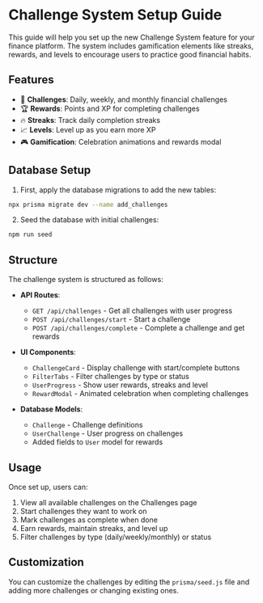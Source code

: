 # Challenge System Setup Guide

This guide will help you set up the new Challenge System feature for your finance platform. The system includes gamification elements like streaks, rewards, and levels to encourage users to practice good financial habits.

## Features

- 🎯 **Challenges**: Daily, weekly, and monthly financial challenges
- 🏆 **Rewards**: Points and XP for completing challenges
- 🔥 **Streaks**: Track daily completion streaks
- 📈 **Levels**: Level up as you earn more XP
- 🎮 **Gamification**: Celebration animations and rewards modal

## Database Setup

1. First, apply the database migrations to add the new tables:

```bash
npx prisma migrate dev --name add_challenges
```

2. Seed the database with initial challenges:

```bash
npm run seed
```

## Structure

The challenge system is structured as follows:

- **API Routes**:
  - `GET /api/challenges` - Get all challenges with user progress
  - `POST /api/challenges/start` - Start a challenge
  - `POST /api/challenges/complete` - Complete a challenge and get rewards

- **UI Components**:
  - `ChallengeCard` - Display challenge with start/complete buttons
  - `FilterTabs` - Filter challenges by type or status
  - `UserProgress` - Show user rewards, streaks and level
  - `RewardModal` - Animated celebration when completing challenges

- **Database Models**:
  - `Challenge` - Challenge definitions
  - `UserChallenge` - User progress on challenges
  - Added fields to `User` model for rewards

## Usage

Once set up, users can:

1. View all available challenges on the Challenges page
2. Start challenges they want to work on
3. Mark challenges as complete when done
4. Earn rewards, maintain streaks, and level up
5. Filter challenges by type (daily/weekly/monthly) or status

## Customization

You can customize the challenges by editing the `prisma/seed.js` file and adding more challenges or changing existing ones. 